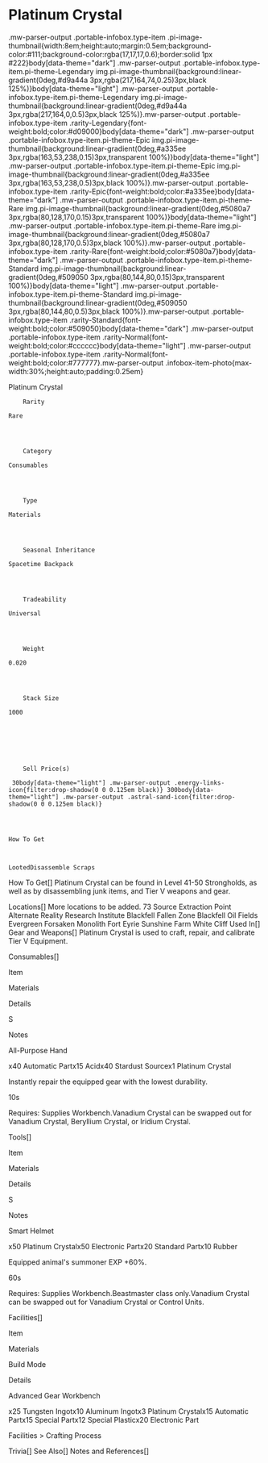 # Platinum Crystal

.mw-parser-output .portable-infobox.type-item .pi-image-thumbnail{width:8em;height:auto;margin:0.5em;background-color:#111;background-color:rgba(17,17,17,0.6);border:solid 1px #222}body[data-theme="dark"] .mw-parser-output .portable-infobox.type-item.pi-theme-Legendary img.pi-image-thumbnail{background:linear-gradient(0deg,#d9a44a 3px,rgba(217,164,74,0.25)3px,black 125%)}body[data-theme="light"] .mw-parser-output .portable-infobox.type-item.pi-theme-Legendary img.pi-image-thumbnail{background:linear-gradient(0deg,#d9a44a 3px,rgba(217,164,0,0.5)3px,black 125%)}.mw-parser-output .portable-infobox.type-item .rarity-Legendary{font-weight:bold;color:#d09000}body[data-theme="dark"] .mw-parser-output .portable-infobox.type-item.pi-theme-Epic img.pi-image-thumbnail{background:linear-gradient(0deg,#a335ee 3px,rgba(163,53,238,0.15)3px,transparent 100%)}body[data-theme="light"] .mw-parser-output .portable-infobox.type-item.pi-theme-Epic img.pi-image-thumbnail{background:linear-gradient(0deg,#a335ee 3px,rgba(163,53,238,0.5)3px,black 100%)}.mw-parser-output .portable-infobox.type-item .rarity-Epic{font-weight:bold;color:#a335ee}body[data-theme="dark"] .mw-parser-output .portable-infobox.type-item.pi-theme-Rare img.pi-image-thumbnail{background:linear-gradient(0deg,#5080a7 3px,rgba(80,128,170,0.15)3px,transparent 100%)}body[data-theme="light"] .mw-parser-output .portable-infobox.type-item.pi-theme-Rare img.pi-image-thumbnail{background:linear-gradient(0deg,#5080a7 3px,rgba(80,128,170,0.5)3px,black 100%)}.mw-parser-output .portable-infobox.type-item .rarity-Rare{font-weight:bold;color:#5080a7}body[data-theme="dark"] .mw-parser-output .portable-infobox.type-item.pi-theme-Standard img.pi-image-thumbnail{background:linear-gradient(0deg,#509050 3px,rgba(80,144,80,0.15)3px,transparent 100%)}body[data-theme="light"] .mw-parser-output .portable-infobox.type-item.pi-theme-Standard img.pi-image-thumbnail{background:linear-gradient(0deg,#509050 3px,rgba(80,144,80,0.5)3px,black 100%)}.mw-parser-output .portable-infobox.type-item .rarity-Standard{font-weight:bold;color:#509050}body[data-theme="dark"] .mw-parser-output .portable-infobox.type-item .rarity-Normal{font-weight:bold;color:#cccccc}body[data-theme="light"] .mw-parser-output .portable-infobox.type-item .rarity-Normal{font-weight:bold;color:#777777}.mw-parser-output .infobox-item-photo{max-width:30%;height:auto;padding:0.25em}

Platinum Crystal

	

	
		Rarity
	
	Rare



	
		Category
	
	Consumables



	
		Type
	
	Materials



	
		Seasonal Inheritance
	
	Spacetime Backpack



	
		Tradeability
	
	Universal



	
		Weight
	
	0.020



	
		Stack Size
	
	1000




	

	
		Sell Price(s)
	
	 30body[data-theme="light"] .mw-parser-output .energy-links-icon{filter:drop-shadow(0 0 0.125em black)} 300body[data-theme="light"] .mw-parser-output .astral-sand-icon{filter:drop-shadow(0 0 0.125em black)}




	How To Get


	
	LootedDisassemble Scraps






How To Get[]
Platinum Crystal can be found in Level 41-50 Strongholds, as well as by disassembling junk items, and Tier V weapons and gear.

Locations[]
More locations to be added.
73 Source Extraction Point
Alternate Reality Research Institute
Blackfell Fallen Zone
Blackfell Oil Fields
Evergreen
Forsaken Monolith
Fort Eyrie
Sunshine Farm
White Cliff
Used In[]
Gear and Weapons[]
Platinum Crystal is used to craft, repair, and calibrate Tier V Equipment.

Consumables[]


Item

Materials

Details

S

Notes


All-Purpose Hand

x40 Automatic Partx15 Acidx40 Stardust Sourcex1 Platinum Crystal

Instantly repair the equipped gear with the lowest durability.

10s

Requires: Supplies Workbench.Vanadium Crystal can be swapped out for Vanadium Crystal, Beryllium Crystal, or Iridium Crystal.

Tools[]


Item

Materials

Details

S

Notes


Smart Helmet

x50 Platinum Crystalx50 Electronic Partx20 Standard Partx10 Rubber

Equipped animal's summoner EXP +60%.

60s

Requires: Supplies Workbench.Beastmaster class only.Vanadium Crystal can be swapped out for Vanadium Crystal or Control Units.

Facilities[]


Item

Materials

Build Mode

Details


Advanced Gear Workbench

x25 Tungsten Ingotx10 Aluminum Ingotx3 Platinum Crystalx15 Automatic Partx15 Special Partx12 Special Plasticx20 Electronic Part

Facilities &gt; Crafting Process




Trivia[]
See Also[]
Notes and References[]

